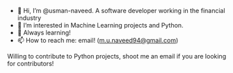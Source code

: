 - 👋 Hi, I’m @usman-naveed. A software developer working in the financial industry
- 👀 I’m interested in Machine Learning projects and Python.
- 🌱 Always learning!
- 📫 How to reach me: email! (m.u.naveed94@gmail.com)

Willing to contribute to Python projects, shoot me an email if you are looking for contributors!

<!---
usman-naveed/usman-naveed is a ✨ special ✨ repository because its `README.md` (this file) appears on your GitHub profile.
You can click the Preview link to take a look at your changes.
--->
